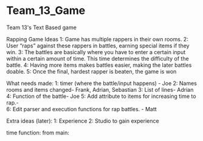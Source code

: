 # Team_13_Game
Team 13's Text Based game


Rapping Game Ideas
1: Game has multiple rappers in their own rooms.
2: User “raps” against these rappers in battles, earning special items if they win.
3: The battles are basically where you have to enter a certain input within a certain amount of time. This time determines the difficulty of the battle. 
4: Having more items makes battles easier, making the later battles doable.
5: Once the final, hardest rapper is beaten, the game is won

What needs made:
1: timer (where the battle/input happens) - Joe
2: Names rooms and items changed-  Frank, Adrian, Sebastian
3: List of lines- Adrian
4: Function of the battle- Joe
5: Add attribute to items for increasing time to rap.-  
6: Edit parser and execution functions for rap battles. - Matt

Extra ideas (later):
1: Experience
2: Studio to gain experience

time function:
  from main:
    
 
